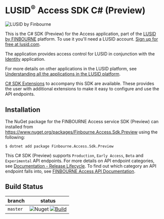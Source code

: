 # LUSID<sup>®</sup> Access SDK C# (Preview)
![LUSID by Finbourne](https://content.finbourne.com/LUSID_repo.png)

This is the C# SDK (Preview) for the Access application, part of the [LUSID by FINBOURNE](https://www.finbourne.com/lusid-technology) platform. To use it you'll need a LUSID account. [Sign up for free at lusid.com](https://www.lusid.com/app/signup).

The application provides access control for LUSID in conjunction with the [Identity](https://github.com/finbourne/identity-sdk-csharp-preview) application.

For more details on other applications in the LUSID platform, see [Understanding all the applications in the LUSID platform](https://support.lusid.com/knowledgebase/article/KA-01787/en-us).

[C# SDK Extensions](https://github.com/finbourne/access-sdk-extensions-csharp) to accompany this SDK are available. These provides the user with additional extensions to make it easy to configure and use the API endpoints.

## Installation

The NuGet package for the FINBOURNE Access service SDK (Preview) can installed from https://www.nuget.org/packages/Finbourne.Access.Sdk.Preview using the following:

```
$ dotnet add package Finbourne.Access.Sdk.Preview
```

This C# SDK (Preview) supports `Production`, `Early Access`, `Beta` and `Experimental` API endpoints. For more details on API endpoint categories, see [Documentation - Release Lifecycle](https://www.lusid.com/app/resources/documentation/lifecycle). To find out which category an API endpoint falls into, see [FINBOURNE Access API Documentation](https://www.lusid.com/access/swagger/index.html).

## Build Status 

| branch | status |
| --- | --- |
| `master` |  ![Nuget](https://img.shields.io/nuget/v/Finbourne.Access.Sdk.Preview?color=blue) [![Build](https://github.com/finbourne/access-sdk-csharp-preview/actions/workflows/build.yaml/badge.svg?branch=master)](https://github.com/finbourne/access-sdk-csharp-preview/actions/workflows/build.yaml) |